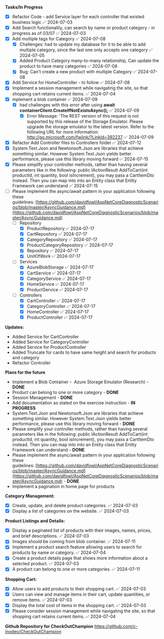 **Tasks/In Progress**
 - [x] Refactor Code - add Service layer for each controller that existed business logic ✅ 2024-07-03
 - [x] Add Search functionality, can search by name or product category - in progress as of 03/07 ✅ 2024-07-03
 - [x] Add multiple tags for Category ✅ 2024-07-08
	 - [x] Challenges: had to update my database for it to be able to add multiple category, since the last one only accepts one category ✅ 2024-07-05
	 - [x] Added Product Category many-to-many relationship, Can update the product to have many categories ✅ 2024-07-08
	 - [x] Bug: Can't create a new product with multiple Category ✅ 2024-07-08
 - [x] Add Service for HomeController - to follow ✅ 2024-07-08
 - [x] Implement a session management while navigating the site, so that shopping cart retains current items. ✅ 2024-07-04
 - [x] mplement a blob container ✅ 2024-07-09
	 - [x] had challenges with this error after using **await containerClient.CreateIfNotExistsAsync();** ✅ 2024-07-09
		 - [x] Error Message: 'The REST version of this request is not supported by this release of the Storage Emulator. Please upgrade the storage emulator to the latest version. Refer to the following URL for more information: http://go.microsoft.com/fwlink/?LinkId=392237 ✅ 2024-07-09
 - [x] Refactor Add Controller files to Controllers folder ✅ 2024-07-12
 - [x] System.Text.Json and Newtonsoft.Json are libraries that achieve something similar. However System.Text.Json yields better performance, please use this library moving forward ✅ 2024-07-15
 - [x] Please simplify your controller methods, rather than having several parameters like in the following: public IActionResult AddToCart(int productId, int quantity, bool isIncrement), you may pass a CartItemDto instead. Then you can map into into an Entity class that Entity Framework can understand ✅ 2024-07-15
 - [ ] Please implement the async/await pattern in your application following these guidelines: [https://github.com/davidfowl/AspNetCoreDiagnosticScenarios/blob/master/AsyncGuidance.md](https://github.com/davidfowl/AspNetCoreDiagnosticScenarios/blob/master/AsyncGuidance.md)
	 - [ ] Repository
		 - [x] ProductRepository ✅ 2024-07-17
		 - [x] CartRepository ✅ 2024-07-17
		 - [x] CategoryRepository ✅ 2024-07-17
		 - [x] ProductCategoryRepository ✅ 2024-07-17
		 - [x] Repository ✅ 2024-07-17
		 - [x] UnitOfWork ✅ 2024-07-17
	 - [ ] Services
		 - [x] AzureBlobStorage ✅ 2024-07-17
		 - [x] CartService ✅ 2024-07-17
		 - [x] CategoryService ✅ 2024-07-17
		 - [x] HomeService ✅ 2024-07-17
		 - [x] ProductService ✅ 2024-07-17
	 - [ ] Controllers
		 - [x] CartController ✅ 2024-07-17
		 - [x] CategoryController ✅ 2024-07-17
		 - [x] HomeController ✅ 2024-07-17
		 - [x] ProductController ✅ 2024-07-17

**Updates:** 
- Added Service for CartController 
- Added Service for CategoryController
- Added Service for ProductController
- Added Truncate for cards to have same height and search for products and category
- Refactor Controller

**Plans for the future**
- Implement a Blob Container -  Azure Storage Emulator (Research) - **DONE**
- Product can belong to one or more category - **DONE**
- Session Management - **DONE**
- Add documentation as stated on the exercise instruction - **IN PROGRESS**
- System.Text.Json and Newtonsoft.Json are libraries that achieve something similar. However System.Text.Json yields better performance, please use this library moving forward - **DONE**
- Please simplify your controller methods, rather than having several parameters like in the following: public IActionResult AddToCart(int productId, int quantity, bool isIncrement), you may pass a CartItemDto instead. Then you can map into into an Entity class that Entity Framework can understand - **DONE**
- Please implement the async/await pattern in your application following these guidelines: [https://github.com/davidfowl/AspNetCoreDiagnosticScenarios/blob/master/AsyncGuidance.md](https://github.com/davidfowl/AspNetCoreDiagnosticScenarios/blob/master/AsyncGuidance.md) - **DONE**
- Implement a pagination in home page for products

**Category Management:**
- [x] Create, update, and delete product categories. ✅ 2024-07-03
- [x] Display a list of categories on the website. ✅ 2024-07-03

**Product Listings and Details:**
 - [x] Display a paginated list of products with their images, names, prices, and brief descriptions. ✅ 2024-07-03
 - [x] Images should be coming from blob container. ✅ 2024-07-11
 - [x] Implement a product search feature allowing users to search for products by name or category. ✅ 2024-07-04
 - [x] Create a product details page that shows more information about a selected product. ✅ 2024-07-03
 - [x] A product can belong to one or more categories. ✅ 2024-07-11

**Shopping Cart:**
 - [x] Allow users to add products to their shopping cart. ✅ 2024-07-03
 - [x] Users can view and manage items in their cart, update quantities, or remove items. ✅ 2024-07-03
 - [x] Display the total cost of items in the shopping cart. ✅ 2024-07-03
 - [x] Please consider session management while navigating the site, so that shopping cart retains current items. ✅ 2024-07-04

**Github Repository for CheckOutChampion** 
https://github.com/c-inodeo/CheckOutChampion